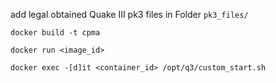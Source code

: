 add legal obtained Quake III pk3 files in Folder `pk3_files/`

`docker build -t cpma`

`docker run <image_id>`

`docker exec -[d]it <container_id> /opt/q3/custom_start.sh`
